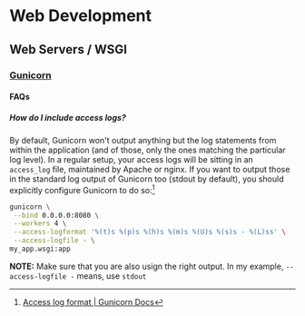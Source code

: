 # Web Development
## Web Servers / WSGI
### [Gunicorn](https://gunicorn.org/)
#### FAQs
##### How do I include access logs?
By default, Gunicorn won't output anything but the log statements from within the application (and of those, only the ones matching the particular log level). In a regular setup, your access logs will be sitting in an `access_log` file, maintained by Apache or nginx. If you want to output those in the standard log output of Gunicorn too (stdout by default), you should explicitly configure Gunicorn to do so:[^access]

``` bash hl_lines="4 5"
gunicorn \
 --bind 0.0.0.0:8080 \
 --workers 4 \
 --access-logformat '%(t)s %(p)s %(h)s %(m)s %(U)s %(s)s - %(L)ss' \
 --access-logfile - \
my_app.wsgi:app
```

**NOTE:** Make sure that you are also usign the right output. In my example, `--access-logfile -` means, use `stdout`

[^access]: [Access log format | Gunicorn Docs](https://docs.gunicorn.org/en/latest/settings.html#access-log-format)
